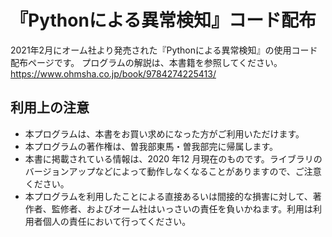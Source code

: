 # 『Pythonによる異常検知』コード配布
2021年2月にオーム社より発売された『Pythonによる異常検知』の使用コード配布ページです。
プログラムの解説は、本書籍を参照してください。
https://www.ohmsha.co.jp/book/9784274225413/
## 利用上の注意
- 本プログラムは、本書をお買い求めになった方がご利用いただけます。
- 本プログラムの著作権は、曽我部東馬・曽我部完に帰属します。
- 本書に掲載されている情報は、2020 年12 月現在のものです。ライブラリのバージョンアップなどによって動作しなくなることがありますので、ご注意ください。
- 本プログラムを利用したことによる直接あるいは間接的な損害に対して、著作者、監修者、およびオーム社はいっさいの責任を負いかねます。利用は利用者個人の責任において行ってください。
